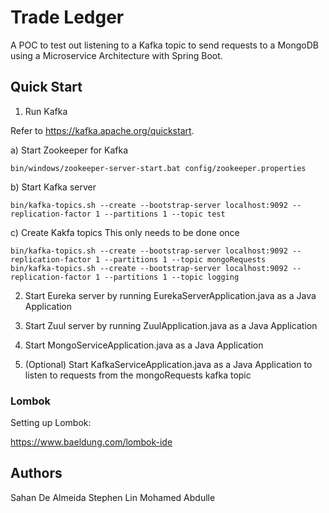 # Trade Ledger

A POC to test out listening to a Kafka topic to send requests to a MongoDB using a Microservice Architecture with Spring Boot.

## Quick Start

1. Run Kafka

Refer to https://kafka.apache.org/quickstart.

a) Start Zookeeper for Kafka 
```
bin/windows/zookeeper-server-start.bat config/zookeeper.properties
```

b) Start Kafka server
```
bin/kafka-topics.sh --create --bootstrap-server localhost:9092 --replication-factor 1 --partitions 1 --topic test
```

c) Create Kakfa topics
This only needs to be done once
```
bin/kafka-topics.sh --create --bootstrap-server localhost:9092 --replication-factor 1 --partitions 1 --topic mongoRequests
bin/kafka-topics.sh --create --bootstrap-server localhost:9092 --replication-factor 1 --partitions 1 --topic logging
```

2. Start Eureka server by running EurekaServerApplication.java as a Java Application

3. Start Zuul server by running ZuulApplication.java as a Java Application

4. Start MongoServiceApplication.java as a Java Application

5. (Optional) Start KafkaServiceApplication.java as a Java Application to listen to requests from the mongoRequests kafka topic

### Lombok

Setting up Lombok:

https://www.baeldung.com/lombok-ide

## Authors
Sahan De Almeida
Stephen Lin
Mohamed Abdulle